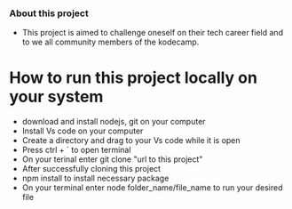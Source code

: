 ### About this project 

- This project is aimed to challenge oneself on their tech career field and to we all community members of the kodecamp.

# How to run this project locally on your system
- download and install nodejs, git on your computer
- Install Vs code on your computer
- Create a directory and drag to your Vs code while it is open
- Press ctrl + ` to open terminal
- On your terinal enter git clone "url to this project"
- After successfully cloning this project
- npm install to install necessary package 
- On your terminal enter node folder_name/file_name to run your desired file

